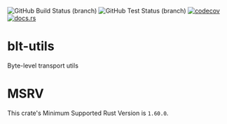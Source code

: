 ![GitHub Build Status (branch)](https://img.shields.io/github/actions/workflow/status/eta077/blt-utils/build.yml?branch=release) 
![GitHub Test Status (branch)](https://img.shields.io/github/actions/workflow/status/eta077/blt-utils/test.yml?branch=release&label=test) 
[![codecov](https://codecov.io/gh/eta077/blt-utils/branch/release/graph/badge.svg)](https://codecov.io/gh/eta077/blt-utils) 
[![docs.rs](https://img.shields.io/docsrs/blt-utils)](https://docs.rs/blt-utils/latest/blt-utils/)

# blt-utils
Byte-level transport utils

# MSRV
This crate's Minimum Supported Rust Version is `1.60.0`.
